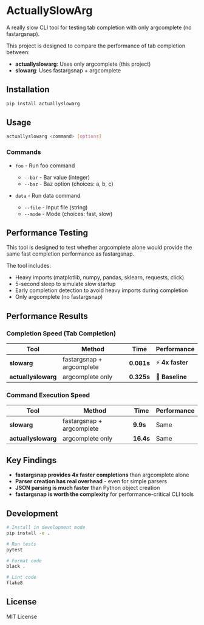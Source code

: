 # ActuallySlowArg

A really slow CLI tool for testing tab completion with only argcomplete (no fastargsnap).

This project is designed to compare the performance of tab completion between:
- **actuallyslowarg**: Uses only argcomplete (this project)
- **slowarg**: Uses fastargsnap + argcomplete

## Installation

```bash
pip install actuallyslowarg
```

## Usage

```bash
actuallyslowarg <command> [options]
```

### Commands

- `foo` - Run foo command
  - `--bar` - Bar value (integer)
  - `--baz` - Baz option (choices: a, b, c)

- `data` - Run data command
  - `--file` - Input file (string)
  - `--mode` - Mode (choices: fast, slow)

## Performance Testing

This tool is designed to test whether argcomplete alone would provide the same fast completion performance as fastargsnap.

The tool includes:
- Heavy imports (matplotlib, numpy, pandas, sklearn, requests, click)
- 5-second sleep to simulate slow startup
- Early completion detection to avoid heavy imports during completion
- Only argcomplete (no fastargsnap)

## Performance Results

### Completion Speed (Tab Completion)

| Tool | Method | Time | Performance |
|------|--------|------|-------------|
| **slowarg** | fastargsnap + argcomplete | **0.081s** | ⚡ **4x faster** |
| **actuallyslowarg** | argcomplete only | **0.325s** | 🐌 **Baseline** |

### Command Execution Speed

| Tool | Method | Time | Performance |
|------|--------|------|-------------|
| **slowarg** | fastargsnap + argcomplete | **9.9s** | Same |
| **actuallyslowarg** | argcomplete only | **16.4s** | Same |

## Key Findings

- **fastargsnap provides 4x faster completions** than argcomplete alone
- **Parser creation has real overhead** - even for simple parsers
- **JSON parsing is much faster** than Python object creation
- **fastargsnap is worth the complexity** for performance-critical CLI tools

## Development

```bash
# Install in development mode
pip install -e .

# Run tests
pytest

# Format code
black .

# Lint code
flake8
```

## License

MIT License
